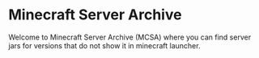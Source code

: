 # Minecraft Server Archive
Welcome to Minecraft Server Archive (MCSA) where you can find server jars for versions that do not show it in minecraft launcher.